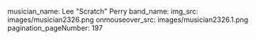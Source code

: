 musician_name: Lee &quot;Scratch&quot; Perry
band_name: 
img_src: images/musician2326.png
onmouseover_src: images/musician2326.1.png
pagination_pageNumber: 197